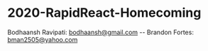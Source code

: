 # 2020-RapidReact-Homecoming

Bodhaansh Ravipati: bodhaansh@gmail.com --
Brandon Fortes: bman2505@yahoo.com
